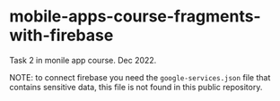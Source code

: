 # mobile-apps-course-fragments-with-firebase

Task 2 in monile app course. Dec 2022.

NOTE: to connect firebase you need the `google-services.json` file that contains sensitive data, this file is not found in this public repository.
